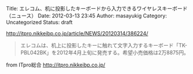Title: エレコム、机に投影したキーボードから入力できるワイヤレスキーボード（ニュース）
Date: 2012-03-13 23:45
Author: masayukig
Category: Uncategorized
Status: draft

<http://itpro.nikkeibp.co.jp/article/NEWS/20120314/386224/>  
  
  

> エレコムは、机上に投影したキーに触れて文字入力するキーボード「TK-PBL042BK」を2012年4月上旬に発売する。希望小売価格は2万8875円。

  
  
from ITpro総合 <http://itpro.nikkeibp.co.jp/>
